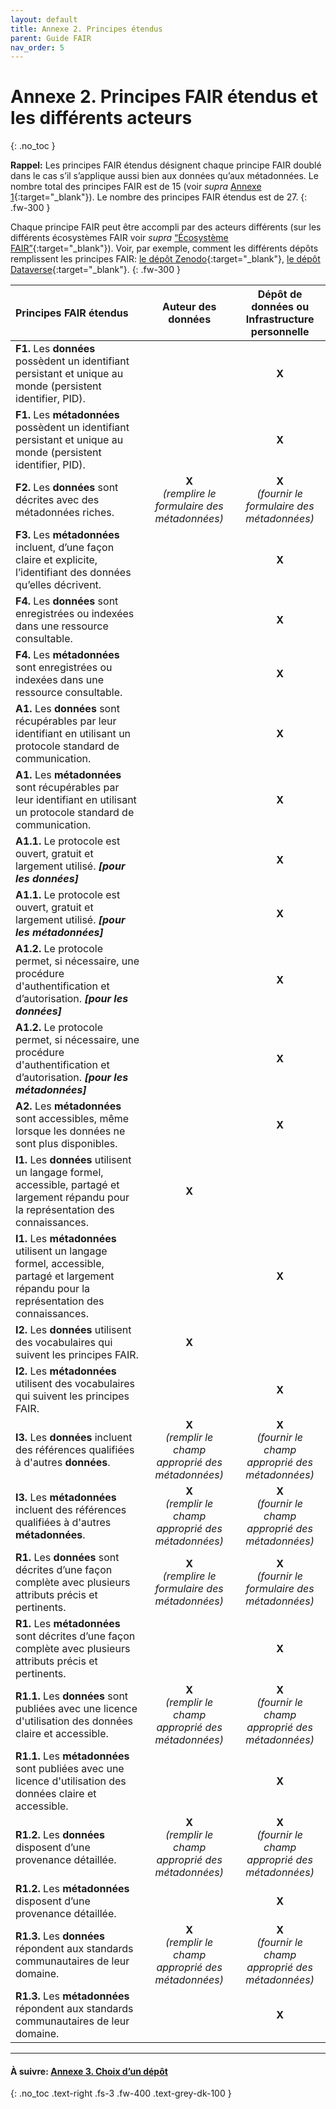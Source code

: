```yaml
---
layout: default
title: Annexe 2. Principes étendus
parent: Guide FAIR
nav_order: 5
---
```


# Annexe 2. Principes FAIR étendus et les différents acteurs
{: .no_toc }

**Rappel:** Les principes FAIR étendus désignent chaque principe FAIR doublé dans le cas s’il s’applique aussi bien aux données qu’aux métadonnées. Le nombre total des principes FAIR est de 15 (voir _supra_ [Annexe 1](/docs/fair-guide/annexe-1){:target="_blank"}). Le nombre des principes FAIR étendus est de 27.
{: .fw-300 }

<span class="margin-top-reduction">Chaque principe FAIR peut être accompli par des acteurs différents (sur les différents écosystèmes FAIR voir _supra_ [“Écosystème FAIR”](/docs/fair-guide/presentation.html#écosystème-fair){:target="_blank"}). Voir, par exemple, comment les différents dépôts remplissent les principes FAIR: [le dépôt Zenodo](https://about.zenodo.org/principles/){:target="_blank"}, [le dépôt Dataverse](https://dataverse.org/software-features){:target="_blank"}.</span>
{: .fw-300 }

| Principes FAIR étendus     | Auteur des données    | Dépôt de données ou Infrastructure personnelle  |
|:---------------------------|:----------------------:|:------------------------------------------------:|
| **F1.** Les **données** possèdent un identifiant persistant et unique au monde (persistent identifier, PID).|   | **X** |
| **F1.** Les **métadonnées** possèdent un identifiant persistant et unique au monde (persistent identifier, PID).|   | **X** |
| **F2.** Les **données** sont décrites avec des métadonnées riches.| **X**<br/>_(remplire le formulaire des métadonnées)_  | **X**<br/>_(fournir le formulaire des métadonnées)_ |
| **F3.** Les **métadonnées** incluent, d’une façon claire et explicite, l’identifiant des données qu’elles décrivent. |   | **X** |
| **F4.** Les **données** sont enregistrées ou indexées dans une ressource consultable. |   | **X** |
| **F4.** Les **métadonnées** sont enregistrées ou indexées dans une ressource consultable.  |  | **X** |
| **A1.** Les **données** sont récupérables par leur identifiant en utilisant un protocole standard de communication. |  | **X** |
| **A1.** Les **métadonnées** sont récupérables par leur identifiant en utilisant un protocole standard de communication. |  | **X** |
| **A1.1.** Le protocole est ouvert, gratuit et largement utilisé. ***[pour les données]*** |  | **X** |
| **A1.1.** Le protocole est ouvert, gratuit et largement utilisé. ***[pour les métadonnées]*** |  | **X** |
| **A1.2.** Le protocole permet, si nécessaire, une procédure d'authentification et d’autorisation. ***[pour les données]*** |  | **X** |
| **A1.2.** Le protocole permet, si nécessaire, une procédure d'authentification et d’autorisation. ***[pour les métadonnées]*** |  | **X** |
| **A2.** Les **métadonnées** sont accessibles, même lorsque les données ne sont plus disponibles. |  | **X** |
| **I1.** Les **données** utilisent un langage formel, accessible, partagé et largement répandu pour la représentation des connaissances. | **X** |  |
| **I1.** Les **métadonnées** utilisent un langage formel, accessible, partagé et largement répandu pour la représentation des connaissances. |  | **X** |
| **I2.** Les **données** utilisent des vocabulaires qui suivent les principes FAIR. | **X** |  |
| **I2.** Les **métadonnées** utilisent des vocabulaires qui suivent les principes FAIR. |  | **X** |
| **I3.** Les **données** incluent des références qualifiées à d'autres **données**. | **X**<br/>_(remplir le champ approprié des métadonnées)_ | **X**<br/>_(fournir le champ approprié des métadonnées)_ |
| **I3.** Les **métadonnées** incluent des références qualifiées à d'autres **métadonnées**. | **X**<br/>_(remplir le champ approprié des métadonnées)_ | **X**<br/>_(fournir le champ approprié des métadonnées)_ |
| **R1.** Les **données** sont décrites d’une façon complète avec plusieurs attributs précis et pertinents. | **X**<br/>_(remplire le formulaire des métadonnées)_ 	| **X**<br/>_(fournir le formulaire des métadonnées)_ |
| **R1.** Les **métadonnées** sont décrites d’une façon complète avec plusieurs attributs précis et pertinents. |  | **X** |
| **R1.1.** Les **données** sont publiées avec une licence d'utilisation des données claire et accessible. | **X**<br/>_(remplir le champ approprié des métadonnées)_ | **X**<br/>_(fournir le champ approprié des métadonnées)_ |
| **R1.1.** Les **métadonnées** sont publiées avec une licence d'utilisation des données claire et accessible. |  | **X** |
| **R1.2.** Les **données** disposent d’une provenance détaillée. | **X**<br/>_(remplir le champ approprié des métadonnées)_ | **X**<br/>_(fournir le champ approprié des métadonnées)_ |
| **R1.2.** Les **métadonnées** disposent d’une provenance détaillée. |  | **X** |
| **R1.3.** Les **données** répondent aux standards communautaires de leur domaine. | **X**<br/>_(remplir le champ approprié des métadonnées)_ | **X**<br/>_(fournir le champ approprié des métadonnées)_ |
| **R1.3.** Les **métadonnées** répondent aux standards communautaires de leur domaine. |  | **X** |

---

#### À suivre: [Annexe 3. Choix d’un dépôt](/docs/fair-guide/annexe-3)
{: .no_toc .text-right .fs-3 .fw-400 .text-grey-dk-100 }
